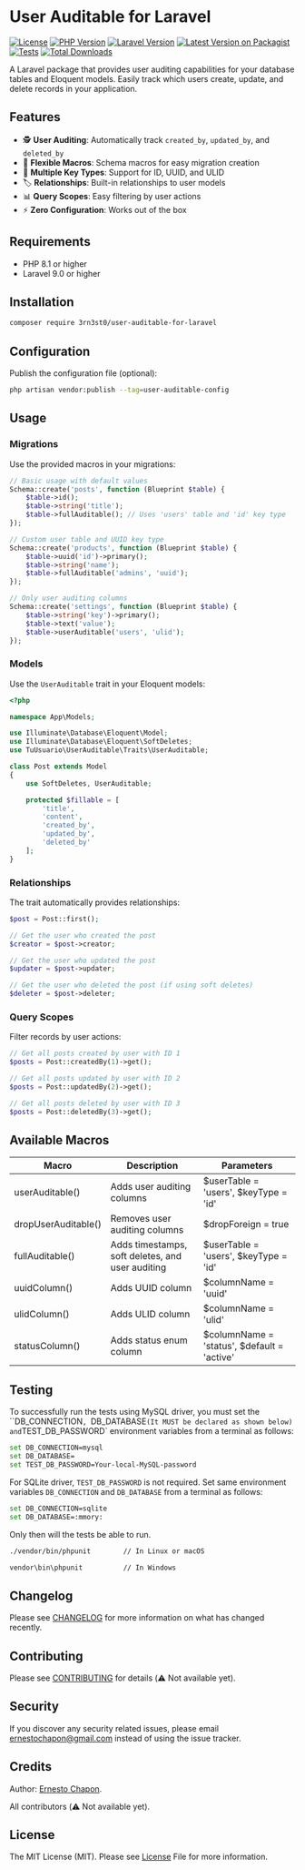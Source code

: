 # User Auditable for Laravel

[![License](https://img.shields.io/badge/license-MIT-blue.svg)](LICENSE.md)
[![PHP Version](https://img.shields.io/badge/php-%3E%3D8.1-8892BF.svg)](https://php.net/)
[![Laravel Version](https://img.shields.io/badge/laravel-%3E%3D9.0-FF2D20.svg)](https://laravel.com)
[![Latest Version on Packagist](https://img.shields.io/packagist/v/ernestoch/laravel-user-auditable.svg?style=flat-square)](https://packagist.org/packages/ernestoch/laravel-user-auditable)
[![Tests](https://github.com/3rn3st0/user-auditable-for-laravel/actions/workflows/test.yml/badge.svg)](https://github.com/3rn3st0/user-auditable-for-laravel/actions/workflows/test.yml)
[![Total Downloads](https://img.shields.io/packagist/dt/ernestoch/laravel-user-auditable.svg?style=flat-square)](https://packagist.org/packages/ernestoch/laravel-user-auditable)

A Laravel package that provides user auditing capabilities for your database tables and Eloquent models. Easily track which users create, update, and delete records in your application.

## Features

- 🕵️ **User Auditing**: Automatically track `created_by`, `updated_by`, and `deleted_by`
- 🔧 **Flexible Macros**: Schema macros for easy migration creation
- 🎯 **Multiple Key Types**: Support for ID, UUID, and ULID
- 🏷️ **Relationships**: Built-in relationships to user models
- 📊 **Query Scopes**: Easy filtering by user actions
- ⚡ **Zero Configuration**: Works out of the box

## Requirements

- PHP 8.1 or higher
- Laravel 9.0 or higher

## Installation

```bash
composer require 3rn3st0/user-auditable-for-laravel
```

## Configuration

Publish the configuration file (optional):

```bash
php artisan vendor:publish --tag=user-auditable-config
```

## Usage

### Migrations

Use the provided macros in your migrations:

```php
// Basic usage with default values
Schema::create('posts', function (Blueprint $table) {
    $table->id();
    $table->string('title');
    $table->fullAuditable(); // Uses 'users' table and 'id' key type
});

// Custom user table and UUID key type
Schema::create('products', function (Blueprint $table) {
    $table->uuid('id')->primary();
    $table->string('name');
    $table->fullAuditable('admins', 'uuid');
});

// Only user auditing columns
Schema::create('settings', function (Blueprint $table) {
    $table->string('key')->primary();
    $table->text('value');
    $table->userAuditable('users', 'ulid');
});
```

### Models

Use the `UserAuditable` trait in your Eloquent models:

```php
<?php

namespace App\Models;

use Illuminate\Database\Eloquent\Model;
use Illuminate\Database\Eloquent\SoftDeletes;
use TuUsuario\UserAuditable\Traits\UserAuditable;

class Post extends Model
{
    use SoftDeletes, UserAuditable;

    protected $fillable = [
        'title',
        'content',
        'created_by',
        'updated_by',
        'deleted_by'
    ];
}
```

### Relationships

The trait automatically provides relationships:

```php
$post = Post::first();

// Get the user who created the post
$creator = $post->creator;

// Get the user who updated the post
$updater = $post->updater;

// Get the user who deleted the post (if using soft deletes)
$deleter = $post->deleter;
```

### Query Scopes

Filter records by user actions:

```php
// Get all posts created by user with ID 1
$posts = Post::createdBy(1)->get();

// Get all posts updated by user with ID 2
$posts = Post::updatedBy(2)->get();

// Get all posts deleted by user with ID 3
$posts = Post::deletedBy(3)->get();
```

## Available Macros

| Macro               | Description                                      | Parameters                                  |
|---------------------|--------------------------------------------------|---------------------------------------------|
| userAuditable()     | Adds user auditing columns                       | $userTable = 'users', $keyType = 'id'       |
| dropUserAuditable() | Removes user auditing columns                    | $dropForeign = true                         |
| fullAuditable()     | Adds timestamps, soft deletes, and user auditing | $userTable = 'users', $keyType = 'id'       |
| uuidColumn()        | Adds UUID column                                 | $columnName = 'uuid'                        |
| ulidColumn()        | Adds ULID column                                 | $columnName = 'ulid'                        |
| statusColumn()      | Adds status enum column                          | $columnName = 'status', $default = 'active' |

## Testing

To successfully run the tests using MySQL driver, you must set the ``DB_CONNECTION`, `DB_DATABASE` (It MUST be declared as shown below) and `TEST_DB_PASSWORD` environment variables from a terminal as follows:

```bash
set DB_CONNECTION=mysql
set DB_DATABASE=
set TEST_DB_PASSWORD=Your-local-MySQL-password
```

For SQLite driver, `TEST_DB_PASSWORD` is not required. Set same environment variables `DB_CONNECTION` and `DB_DATABASE` from a terminal as follows:

```bash
set DB_CONNECTION=sqlite
set DB_DATABASE=:mmory:
```

Only then will the tests be able to run.

```bash
./vendor/bin/phpunit        // In Linux or macOS

vendor\bin\phpunit          // In Windows
```

## Changelog

Please see [CHANGELOG](CHANGELOG.md) for more information on what has changed recently.

## Contributing

Please see [CONTRIBUTING](CONTRIBUTING.md) for details (⚠️ Not available yet).

## Security

If you discover any security related issues, please email ernestochapon@gmail.com instead of using the issue tracker.

## Credits

Author: [Ernesto Chapon](https://github.com/3rn3st0).

All contributors (⚠️ Not available yet).

## License

The MIT License (MIT). Please see [License](LICENSE.md) File for more information.
